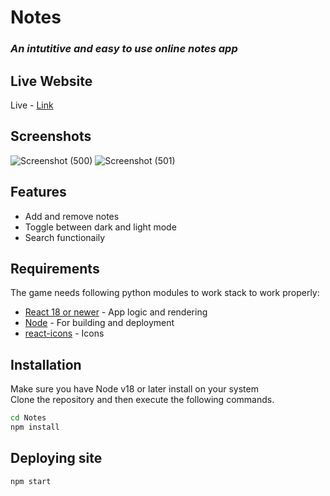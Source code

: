 # Notes
### _An intutitive and easy to use online notes app_

## Live Website
Live - [Link](https://notesprimary.netlify.app/)


## Screenshots
![Screenshot (500)](https://user-images.githubusercontent.com/65783653/205430238-c38c6384-1913-43fa-8a1f-d4435142e48a.png)
![Screenshot (501)](https://user-images.githubusercontent.com/65783653/205430242-a330a163-4aa1-41a4-8e7b-f479d18448ed.png)

## Features

- Add and remove notes 
- Toggle between dark and light mode
- Search functionaily

## Requirements

The game needs following python modules to work stack to work properly:
- [React 18 or newer] - App logic and rendering
- [Node] - For building and deployment
- [react-icons] - Icons


## Installation
Make sure you have Node v18 or later install on your system<br>
Clone the repository and then execute the following commands.
```sh
cd Notes
npm install
````
## Deploying site
```sh
npm start
```


[//]: # (These are reference links used in the body of this note and get stripped out when the markdown processor does its job. There is no need to format nicely because it shouldn't be seen. Thanks SO - http://stackoverflow.com/questions/4823468/store-comments-in-markdown-syntax)

   [React 18 or newer]: <https://reactjs.org/>
   [Node]: <https://nodejs.org/en/>
   [react-icons]: <https://react-icons.github.io/react-icons/>
